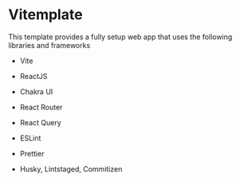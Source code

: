 # Vitemplate

This template provides a fully setup web app that uses the following libraries and frameworks

- Vite
- ReactJS
- Chakra UI
- React Router
- React Query

- ESLint
- Prettier
- Husky, Lintstaged, Commitizen
